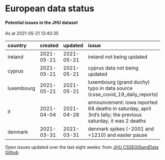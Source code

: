 European data status
================

#### Potential issues in the JHU dataset

As at 2021-05-21 13:40:35

| country    | created    | updated    | issue                                                                                                        | message                                                  | url                                                      |
| :--------- | :--------- | :--------- | :----------------------------------------------------------------------------------------------------------- | :------------------------------------------------------- | :------------------------------------------------------- |
| ireland    | 2021-05-21 | 2021-05-21 | ireland not being updated                                                                                    | The Ireland data are not updated since May 14…           | <https://github.com/CSSEGISandData/COVID-19/issues/4112> |
| cyprus     | 2021-05-21 | 2021-05-21 | cyprus data not being updated                                                                                | It has been 43 days since the last update for case…      | <https://github.com/CSSEGISandData/COVID-19/issues/4111> |
| luxembourg | 2021-05-21 | 2021-05-21 | luxembourg (grand duchy) typo in data source (csse\_covid\_19\_daily\_reports)                               | Hi all, Today, authorities confused active cases …       | <https://github.com/CSSEGISandData/COVID-19/issues/4109> |
| it         | 2021-04-04 | 2021-04-28 | announcement: iowa reported 68 deaths in saturday, april 3rd’s tally; the previous saturday, it was 2 deaths | This has been verified here in this Data Set, as w…      | <https://github.com/CSSEGISandData/COVID-19/issues/3919> |
| denmark    | 2021-03-31 | 2021-03-31 | denmark spikes (-2001 and +1210) and easter pause                                                            | Hello\! From \[ssi.dk\](<https://covid19.ssi.dk/overva>… | <https://github.com/CSSEGISandData/COVID-19/issues/3903> |

Open issues updated over the last eight weeks: from [JHU CSSEGISandData
Github](https://github.com/CSSEGISandData/COVID-19/)
